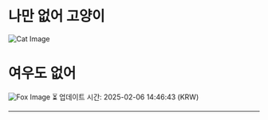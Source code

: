 
# 나만 없어 고양이

![Cat Image](https://cdn2.thecatapi.com/images/a5e.jpg)

# 여우도 없어
![Fox Image](https://randomfox.ca/images/26.jpg)
⏳ 업데이트 시간: 2025-02-06 14:46:43 (KRW)

---
